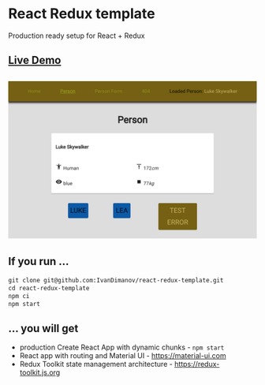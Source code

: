 # React Redux template
Production ready setup for React + Redux

## [Live Demo](https://react-redux-template.ivandimanov.now.sh/)
## [![App](https://raw.githubusercontent.com/IvanDimanov/react-redux-template/master/image.png)](https://react-redux-template.ivandimanov.now.sh/)


## If you run ...
```
git clone git@github.com:IvanDimanov/react-redux-template.git
cd react-redux-template
npm ci
npm start
```


## ... you will get
- production Create React App with dynamic chunks - `npm start`
- React app with routing and Material UI - https://material-ui.com
- Redux Toolkit state management architecture - https://redux-toolkit.js.org
